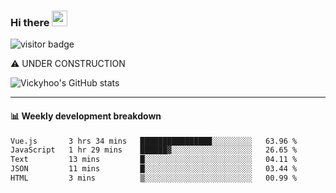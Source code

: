 ### Hi there <a href="https://www.gautamkrishnar.com/"><img src="https://media.giphy.com/media/hvRJCLFzcasrR4ia7z/giphy.gif" width="25px"></a>

![visitor badge](https://visitor-badge.glitch.me/badge?page_id=vickyhoo.vickyhoo&left_color=black&right_color=cornflowerblue)

⚠️ UNDER CONSTRUCTION

![Vickyhoo's GitHub stats](https://github-readme-stats.vercel.app/api?username=vickyhoo&theme=react&show_icons=true&count_private=true)

---

#### :bar_chart: Weekly development breakdown

<!--START_SECTION:waka-->

```txt
Vue.js       3 hrs 34 mins   ████████████████░░░░░░░░░   63.96 %
JavaScript   1 hr 29 mins    ██████▓░░░░░░░░░░░░░░░░░░   26.65 %
Text         13 mins         █░░░░░░░░░░░░░░░░░░░░░░░░   04.11 %
JSON         11 mins         █░░░░░░░░░░░░░░░░░░░░░░░░   03.44 %
HTML         3 mins          ▒░░░░░░░░░░░░░░░░░░░░░░░░   00.99 %
```

<!--END_SECTION:waka-->


<!--
**vickyhoo/vickyhoo** is a ✨ _special_ ✨ repository because its `README.md` (this file) appears on your GitHub profile.

Here are some ideas to get you started:

- 🔭 I’m currently working on ...
- 🌱 I’m currently learning ...
- 👯 I’m looking to collaborate on ...
- 🤔 I’m looking for help with ...
- 💬 Ask me about ...
- 📫 How to reach me: ...
- 😄 Pronouns: ...
- ⚡ Fun fact: ...
-->
